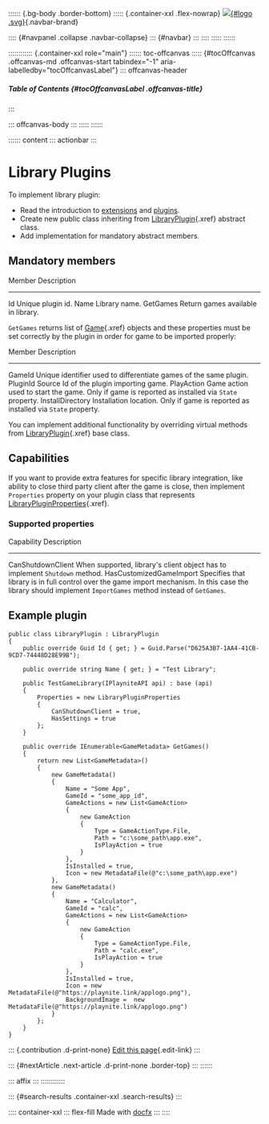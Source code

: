 :::::: {.bg-body .border-bottom}
::::: {.container-xxl .flex-nowrap}
[![](../../logo.svg){#logo .svg}](../../index.html){.navbar-brand}

:::: {#navpanel .collapse .navbar-collapse}
::: {#navbar}
:::
::::
:::::
::::::

:::::::::::: {.container-xxl role="main"}
:::::: toc-offcanvas
::::: {#tocOffcanvas .offcanvas-md .offcanvas-start tabindex="-1" aria-labelledby="tocOffcanvasLabel"}
::: offcanvas-header
##### Table of Contents {#tocOffcanvasLabel .offcanvas-title}
:::

::: offcanvas-body
:::
:::::
::::::

:::::: content
::: actionbar
:::

# Library Plugins

To implement library plugin:

-   Read the introduction to [extensions](intro.html) and
    [plugins](plugins.html).
-   Create new public class inheriting from
    [LibraryPlugin](../../api/Playnite.SDK.Plugins.LibraryPlugin.html){.xref}
    abstract class.
-   Add implementation for mandatory abstract members.

## Mandatory members

  Member     Description
  ---------- ------------------------------------
  Id         Unique plugin id.
  Name       Library name.
  GetGames   Return games available in library.

`GetGames` returns list of
[Game](../../api/Playnite.SDK.Models.Game.html){.xref} objects and these
properties must be set correctly by the plugin in order for game to be
imported properly:

  Member             Description
  ------------------ -------------------------------------------------------------------------------------------------
  GameId             Unique identifier used to differentiate games of the same plugin.
  PluginId           Source Id of the plugin importing game.
  PlayAction         Game action used to start the game. Only if game is reported as installed via `State` property.
  InstallDirectory   Installation location. Only if game is reported as installed via `State` property.

You can implement additional functionality by overriding virtual methods
from
[LibraryPlugin](../../api/Playnite.SDK.Plugins.LibraryPlugin.html){.xref}
base class.

## Capabilities

If you want to provide extra features for specific library integration,
like ability to close third party client after the game is close, then
implement `Properties` property on your plugin class that represents
[LibraryPluginProperties](../../api/Playnite.SDK.Plugins.LibraryPluginProperties.html){.xref}.

### Supported properties

  Capability                Description
  ------------------------- -----------------------------------------------------------------------------------------------------------------------------------------------------------------
  CanShutdownClient         When supported, library\'s client object has to implement `Shutdown` method.
  HasCustomizedGameImport   Specifies that library is in full control over the game import mechanism. In this case the library should implement `ImportGames` method instead of `GetGames`.

## Example plugin

``` lang-csharp
public class LibraryPlugin : LibraryPlugin
{
    public override Guid Id { get; } = Guid.Parse("D625A3B7-1AA4-41CB-9CD7-74448D28E99B");

    public override string Name { get; } = "Test Library";

    public TestGameLibrary(IPlayniteAPI api) : base (api)
    {
        Properties = new LibraryPluginProperties
        {
            CanShutdownClient = true,
            HasSettings = true
        };
    }

    public override IEnumerable<GameMetadata> GetGames()
    {
        return new List<GameMetadata>()
        {
            new GameMetadata()
            {
                Name = "Some App",
                GameId = "some_app_id",
                GameActions = new List<GameAction>
                {
                    new GameAction
                    {
                        Type = GameActionType.File,
                        Path = "c:\some_path\app.exe",
                        IsPlayAction = true
                    }
                },
                IsInstalled = true,
                Icon = new MetadataFile(@"c:\some_path\app.exe")
            },
            new GameMetadata()
            {
                Name = "Calculator",
                GameId = "calc",
                GameActions = new List<GameAction>
                {
                    new GameAction
                    {
                        Type = GameActionType.File,
                        Path = "calc.exe",
                        IsPlayAction = true
                    }
                },
                IsInstalled = true,
                Icon = new MetadataFile(@"https://playnite.link/applogo.png"),
                BackgroundImage =  new MetadataFile(@"https://playnite.link/applogo.png")
            }
        };
    }
}
```

::: {.contribution .d-print-none}
[Edit this
page](https://github.com/JosefNemec/PlayniteDocs/blob/main/docs/tutorials/extensions/libraryPlugins.md/#L1){.edit-link}
:::

::: {#nextArticle .next-article .d-print-none .border-top}
:::
::::::

::: affix
:::
::::::::::::

::: {#search-results .container-xxl .search-results}
:::

:::: container-xxl
::: flex-fill
Made with [docfx](https://dotnet.github.io/docfx)
:::
::::
